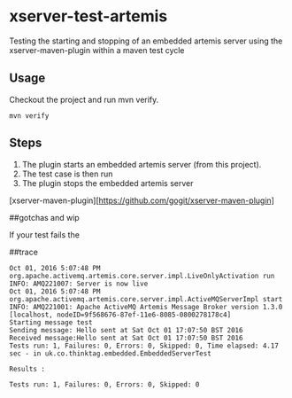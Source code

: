 # xserver-test-artemis
Testing the starting and stopping of an embedded artemis server using the xserver-maven-plugin within a maven test cycle 


## Usage

Checkout the project and run mvn verify.
~~~~~
mvn verify
~~~~~

## Steps

1. The plugin starts an embedded artemis server (from this project).
2. The test case is then run
3. The plugin stops the embedded artemis server 

[xserver-maven-plugin][https://github.com/gogit/xserver-maven-plugin]

##gotchas and wip

If your test fails the 

##trace
~~~~~
Oct 01, 2016 5:07:48 PM org.apache.activemq.artemis.core.server.impl.LiveOnlyActivation run
INFO: AMQ221007: Server is now live
Oct 01, 2016 5:07:48 PM org.apache.activemq.artemis.core.server.impl.ActiveMQServerImpl start
INFO: AMQ221001: Apache ActiveMQ Artemis Message Broker version 1.3.0 [localhost, nodeID=9f568676-87ef-11e6-8085-0800278178c4] 
Starting message test
Sending message: Hello sent at Sat Oct 01 17:07:50 BST 2016
Received message:Hello sent at Sat Oct 01 17:07:50 BST 2016
Tests run: 1, Failures: 0, Errors: 0, Skipped: 0, Time elapsed: 4.17 sec - in uk.co.thinktag.embedded.EmbeddedServerTest

Results :

Tests run: 1, Failures: 0, Errors: 0, Skipped: 0
~~~~~
